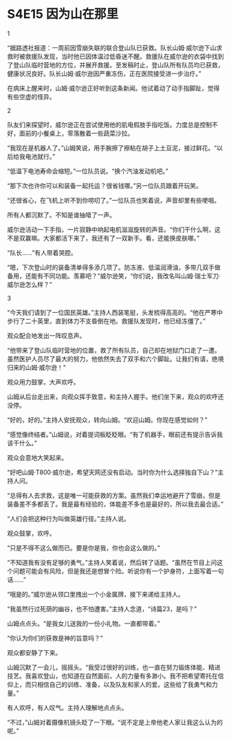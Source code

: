 # S4E15 因为山在那里

1

“据路透社报道：一周前因雪崩失联的联合登山队已获救。队长山姆·威尔逊下山求救时被救援队发现，当时他已因体温过低昏迷不醒。救援队在威尔逊的衣袋中找到了登山队临时营地的方位，并展开救援。至发稿时止，登山队所有队员均已获救，健康状况良好。队长山姆·威尔逊因严重冻伤，正在医院接受进一步治疗。”

在病床上醒来时，山姆·威尔逊正好听到这条新闻。他试着动了动手指脚趾，觉得有些空虚的怪异。

2

队友们来探望时，威尔逊正在尝试使用他的肌电假肢手指吃饭。力度总是控制不好，面前的小餐桌上，零落散着一些蔬菜沙拉。

“我现在是机器人了。”山姆笑说，用手腕擦了擦粘在胡子上土豆泥，接过鲜花。“以后给我电池就行。”

“低温下电池寿命会缩短。”一位队员说。“换个汽油发动机吧。”

“那下次也许你可以和装备一起托运？很省钱哪。”另一位队员跟着开玩笑。

“还很省心，在飞机上听不到你唠叨了。”一位队员也笑着说，声音却里有些哽咽。

所有人都沉默了。不知是谁抽噎了一声。

威尔逊活动一下手指，一片寂静中响起电机滋滋旋转的声音。“你们干什么啊，这不是双赢嘛。大家都活下来了，我还有了一双新手。看，还能换皮肤哪。”

“队长……”有人带着哭腔。

“嗯，下次登山时的装备清单得多添几项了。防冻液、低温润滑油，多带几双手做备用，还能有不同功能。羡慕吧？”威尔逊笑，“你们说，我改名叫山姆·瑞士军刀·威尔逊怎么样？”

3

“今天我们请到了一位国民英雄。”主持人西装笔挺，头发梳得高高的。“他在严寒中步行了二十英里，直到体力不支昏倒在地。救援队发现时，他已经冻僵了。”

观众配合地发出一阵叹息声。

“他带来了登山队临时营地的位置，救了所有队员，自己却在地狱门口走了一遭。虽然医护人员尽了最大的努力，他依然失去了双手和六个脚趾。让我们有请，绝境归来的山姆·威尔逊！”

观众用力鼓掌，大声欢呼。

山姆从后台走出来，向观众挥手致意，和主持人握手。他们坐下来，观众的欢呼还没停。

“好的，好的。”主持人安抚观众，转向山姆。“欢迎山姆。你现在感觉如何？”

“感觉像终结者。”山姆说，对着提词板眨眨眼。“有了机器手，眼前还有提示告诉我该干什么。”

观众会意地大笑起来。

“好吧山姆·T800·威尔逊，希望天网还没有启动。当时你为什么选择独自下山？”主持人问。

“总得有人去求救，这是唯一可能获救的方案。虽然我们幸运地避开了雪崩，但是装备差不多都丢了。我是最有经验的，体能差不多也是最好的，所以我去最合适。”

“人们会把这种行为叫做英雄行径。”主持人说。

观众鼓掌，欢呼。

“只是不得不这么做而已。要是你是我，你也会这么做的。”

“不知道我有没有足够的勇气。”主持人笑着说，然后转了话题。“虽然在节目上问这个问题可能会有风险，但是我还是想冒个险。听说你有一个护身符，上面写着一句话……”

“哦是的。”威尔逊从领口里拽出一个小金属牌，接下来递给主持人。

“我虽然行过死荫的幽谷，也不怕遭害。”主持人念道，“诗篇23，是吗？”

山姆点点头。“是我女儿送我的一份小礼物。一直都带着。”

“你认为你们的获救是神的旨意吗？”

观众都安静了下来。

山姆沉默了一会儿，摇摇头。“我受过很好的训练，也一直在努力锻炼体能、精进技艺。我喜欢登山，也知道在自然面前，人的力量有多渺小。我不把希望寄托在信仰上，而只相信自己的训练、准备，以及队友和家人的爱。这些给了我勇气和力量。”

有人欢呼，有人叹气。主持人理解地点点头。

“不过，”山姆对着摄像机镜头眨了一下眼。“说不定是上帝他老人家让我这么认为的呢。”
